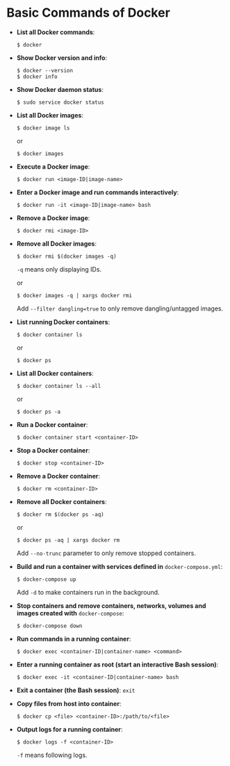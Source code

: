 # Basic Commands of Docker

* **List all Docker commands**:

  ```console
  $ docker
  ```

* **Show Docker version and info**:

  ```console
  $ docker --version
  $ docker info
  ```

* **Show Docker daemon status**:

  ```console
  $ sudo service docker status
  ```

* **List all Docker images**:

  ```console
  $ docker image ls
  ```
  
  or
  
  ```console
  $ docker images
  ```

* **Execute a Docker image**:

  ```console
  $ docker run <image-ID|image-name>
  ```
  
* **Enter a Docker image and run commands interactively**:

  ```console
  $ docker run -it <image-ID|image-name> bash
  ```

* **Remove a Docker image**:

  ```console
  $ docker rmi <image-ID>
  ```

* **Remove all Docker images**:

  ```console
  $ docker rmi $(docker images -q)
  ```

  `-q` means only displaying IDs.

  or 

  ```console
  $ docker images -q | xargs docker rmi
  ```

  Add `--filter dangling=true` to only remove dangling/untagged images.

* **List running Docker containers**:

  ```console
  $ docker container ls
  ```

  or

  ```console
  $ docker ps
  ```

* **List all Docker containers**:

  ```console
  $ docker container ls --all
  ```

  or

  ```console
  $ docker ps -a
  ```
  
* **Run a Docker container**:

   ```console
   $ docker container start <container-ID>
   ```

* **Stop a Docker container**:

  ```console
  $ docker stop <container-ID>
  ```

* **Remove a Docker container**:

  ```console
  $ docker rm <container-ID>
  ```

* **Remove all Docker containers**:

  ```console
  $ docker rm $(docker ps -aq)
  ```

  or

  ```console
  $ docker ps -aq | xargs docker rm
  ```

  Add `--no-trunc` parameter to only remove stopped containers.
  
* **Build and run a container with services defined in** `docker-compose.yml`:

  ```console
  $ docker-compose up
  ```
  
  Add `-d` to make containers run in the background.
  
* **Stop containers and remove containers, networks, volumes and images created with** `docker-compose`:

  ```console
  $ docker-compose down
  ```

* **Run commands in a running container**:

  ```console
  $ docker exec <container-ID|container-name> <command>
  ```

* **Enter a running container as root (start an interactive Bash session)**: 

  ```console
  $ docker exec -it <container-ID|container-name> bash
  ```

* **Exit a container (the Bash session)**: `exit`

* **Copy files from host into container**:

  ```console
  $ docker cp <file> <container-ID>:/path/to/<file>
  ```
  
* **Output logs for a running container**:

  ```console
  $ docker logs -f <container-ID>
  ```
  
  `-f` means following logs.
